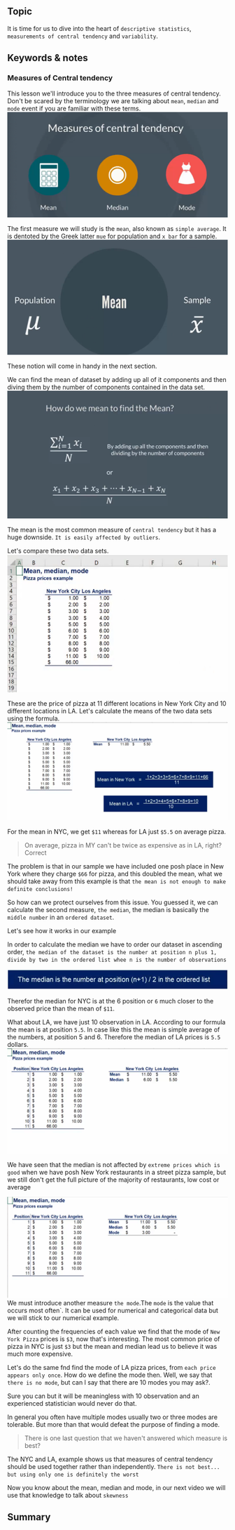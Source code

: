 ## Topic
It is time for us to dive into the  heart of `descriptive statistics`, `measurements of central tendency` and `variability`.

## Keywords & notes
### Measures of Central tendency
This lesson we'll introduce you to the three measures of central tendency. Don't be scared by the terminology we are talking about `mean`, `median` and `mode` event if you are familiar with these terms.
![measure of central tendency](./imgs/central_tendency.png)

The first measure we will study is the `mean`, also known as `simple average`. It is dentoted by the Greek latter `mue` for population and `x bar` for a sample.
![mean denoted](./imgs/mean.png)

These notion will come in handy in the next section.

We can find the mean of dataset by adding up all of it components and then diving them by the number of components contained in the data set.
![mean find](./imgs/find_mean.png)

The mean is the most common measure of `central tendency` but it has a huge downside. `It is easily affected by outliers`.

Let's compare these two data sets.
![data set](./imgs/data_set.png)

These are the price of pizza at 11 different locations in New York City and 10 different locations in LA. Let's calculate the means of the two data sets using the formula. 
![mean calculated](./imgs/mean_calculated.png)

For the mean in NYC, we get `$11` whereas for LA just `$5.5` on average pizza. 

>On average, pizza in MY can't be twice as expensive as in LA, right? Correct

The problem is that in our sample we have included one posh place in New York where they charge `$66` for pizza, and this doubled the mean, what we should take away from this example is that `the mean is not enough to make definite conclusions!`

So how can we protect ourselves from this issue. You guessed it, we can calculate the second measure, `the median`, the median is basically the `middle number` in an `ordered dataset`.

Let's see how it works in our example

In order to calculate the median we have to order our dataset in ascending order, `the median of the dataset is the number at position n plus 1, divide by two in the ordered list whee n is the number of observations`

![median formula](./imgs/median_formula.png)

Therefor the median for NYC is at the 6 position or `6` much closer to the observed price than the mean of `$11`.

What about LA, we have just 10 observation in LA. According to our formula the mean is at position `5.5`. In case like this the mean is simple average of the numbers, at position 5 and 6. Therefore the median of LA prices is `5.5` dollars.
![median_city](./imgs/median_city.png)

We have seen that the median is not affected by `extreme prices which is good` when we have posh New York restaurants in a street pizza sample, but we still don't get the full picture of the majority of restaurants, low cost or average

![mode](./imgs/mode.png)
We must introduce another measure `the mode`.The `mode` is the value that occurs most often`. It can be used for numerical and categorical data but we will stick to our numerical example.

After counting the frequencies of each value we find that the mode of `New York Pizza` prices is `$3`, now that's interesting. The most common price of pizza in NYC is just `$3` but the mean and median lead us to believe it was much more expensive.


Let's do the same fnd find the mode of LA pizza prices, from `each price appears only once`. How do we define the mode then. Well, we say that `there is no mode`, but can I say that there are 10 modes you may ask?.

Sure you can but it will be meaningless with 10 observation and an experienced statistician would never do that.

In general you often have multiple modes usually two or three modes are tolerable. But more than that would defeat the purpose of finding a mode.

> There is one last question that we haven't answered which measure is best?

The NYC and LA, example shows us that measures of central tendency should be used together rather than independently. `There is not best... but using only one is definitely the worst`


Now you know about the mean, median and mode, in our next video we will use that knowledge to talk about `skewness`
## Summary